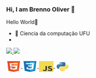 ### Hi, I am Brenno Oliver 👋

<!--
**brenimcode/brenimcode** is a ✨ _special_ ✨ repository because its `README.md` (this file) appears on your GitHub profile.

Here are some ideas to get you started:

- 🔭 I’m currently working on ...
- 🌱 I’m currently learning ...
- 👯 I’m looking to collaborate on ...
- 🤔 I’m looking for help with ...
- 💬 Ask me about ...
- 📫 How to reach me: ...
- 😄 Pronouns: ...
- ⚡ Fun fact: ...
-->

Hello World👋

- 🔭 Ciencia da computação UFU
- 
<div>
  <a href="https://github.com/brenimcode">
  <img height="180em" src="https://github-readme-stats.vercel.app/api?username=brenimcode&show_icons=true&theme=dracula&include_all_comits=true&count_private=true"/>
  <img height="180em" src="https://github-readme-stats.vercel.app/api/top-langs/?username=brenimcode&layout=compact&langs_count=16&theme=dracula" />
</div>

<div style="display: inline_block"><br>
  <img align="center" alt="Breno-HTML" height="30" width="40"    src="https://raw.githubusercontent.com/devicons/devicon/1119b9f84c0290e0f0b38982099a2bd027a48bf1/icons/html5/html5-original.svg" />
  <img align="center" alt="Breno-CSS" height="30" width="40" src="https://raw.githubusercontent.com/devicons/devicon/1119b9f84c0290e0f0b38982099a2bd027a48bf1/icons/css3/css3-original.svg" />
  <img align="center" alt="Breno-JS" height="30" width="40" src="https://raw.githubusercontent.com/devicons/devicon/1119b9f84c0290e0f0b38982099a2bd027a48bf1/icons/javascript/javascript-original.svg" />
    <img align="center" alt="Breno-JS" height="30" width="40" src="https://raw.githubusercontent.com/devicons/devicon/1119b9f84c0290e0f0b38982099a2bd027a48bf1/icons/python/python-original.svg" />

